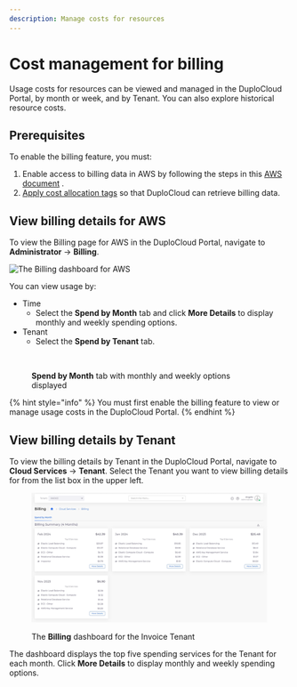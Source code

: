 ```yaml
---
description: Manage costs for resources
---
```


# Cost management for billing

Usage costs for resources can be viewed and managed in the DuploCloud Portal, by month or week, and by Tenant. You can also explore historical resource costs.&#x20;

## Prerequisites

To enable the billing feature, you must:

1. Enable access to billing data in AWS by following the steps in this [AWS document](https://docs.aws.amazon.com/awsaccountbilling/latest/aboutv2/control-access-billing.html) .
2. [Apply cost allocation tags](cost-allocation-tags.md) so that DuploCloud can retrieve billing data.

## View billing details for AWS

To view the Billing page for AWS in the DuploCloud Portal, navigate to **Administrator** -> **Billing**. &#x20;

![The Billing dashboard for AWS](../../../.gitbook/assets/AWS\_billing.png)

You can view usage by:

* Time
  * Select the **Spend by Month** tab and click **More Details** to display monthly and weekly spending options. &#x20;
* Tenant
  * Select the **Spend by Tenant** tab.

<figure><img src="../../../.gitbook/assets/AWS_Week_Month_billing.png" alt=""><figcaption><p><strong>Spend by Month</strong> tab with monthly and weekly options displayed</p></figcaption></figure>

{% hint style="info" %}
You must first enable the billing feature to view or manage usage costs in the DuploCloud Portal.
{% endhint %}

## View billing details by Tenant

To view the billing details by Tenant in the DuploCloud Portal, navigate to **Cloud Services** -> **Tenant**. Select the Tenant you want to view billing details for from the list box in the upper left.

<figure><img src="../../../.gitbook/assets/screenshot-nimbusweb.me-2024.02.15-15_44_40.png" alt=""><figcaption><p>The <strong>Billing</strong> dashboard for the Invoice Tenant</p></figcaption></figure>

The dashboard displays the top five spending services for the Tenant for each month. Click **More Details** to display monthly and weekly spending options. &#x20;

